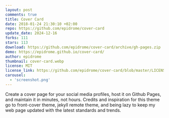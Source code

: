 ```yaml
---
layout: post
comments: true
title: Cover Card
date: 2018-01-24 21:30:10 +02:00
repo: https://github.com/epidrome/cover-card
update_date: 2024-12-16
forks: 111
stars: 113
download: https://github.com/epidrome/cover-card/archive/gh-pages.zip
demo: https://epidrome.github.io/cover-card/
author: epidrome
thumbnail: cover-card.webp
license: MIT
license_link: https://github.com/epidrome/cover-card/blob/master/LICENSE
carousel:
  - 'screenshot.png'
---
```


Create a cover page for your social media profiles, host it on Github Pages, and maintain it in minutes, not hours. Credits and inspiration for this theme go to front-cover theme, jekyll remote theme, and being lazy to keep my web page updated with the latest standards and trends.
